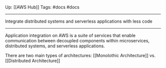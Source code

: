 Up: [[AWS Hub]] 
Tags: #docs #docs

_____
Integrate distributed systems and serverless applications with less code
____
Application integration on AWS is a suite of services that enable communication between decoupled components within microservices, distributed systems, and serverless applications.

There are two main types of architectures: [[Monolothic Architecture]] vs.
[[Distributed Architecture]]
